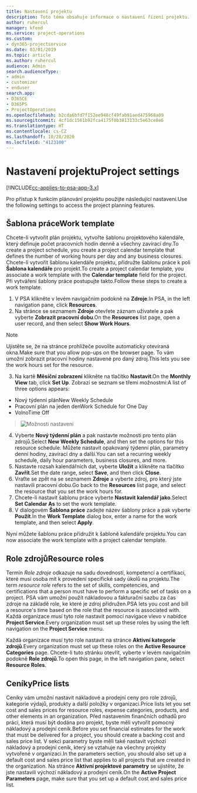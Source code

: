 ```yaml
---
title: Nastavení projektu
description: Toto téma obsahuje informace o nastavení řízení projektu.
author: ruhercul
manager: kfend
ms.service: project-operations
ms.custom:
- dyn365-projectservice
ms.date: 03/01/2019
ms.topic: article
ms.author: ruhercul
audience: Admin
search.audienceType:
- admin
- customizer
- enduser
search.app:
- D365CE
- D365PS
- ProjectOperations
ms.openlocfilehash: b2cda6bfd7f152ee948cf49fab91aed475968a09
ms.sourcegitcommit: 4cf1dc1561b92fca4175f0b3813133c5e63ce8e6
ms.translationtype: HT
ms.contentlocale: cs-CZ
ms.lasthandoff: 10/28/2020
ms.locfileid: "4123100"
---
```

# <a name="project-settings"></a><span data-ttu-id="e0d79-103">Nastavení projektu</span><span class="sxs-lookup"><span data-stu-id="e0d79-103">Project settings</span></span>

[!INCLUDE[cc-applies-to-psa-app-3.x](../includes/cc-applies-to-psa-app-3x.md)]

<span data-ttu-id="e0d79-104">Pro přístup k funkcím plánování projektu použijte následující nastavení.</span><span class="sxs-lookup"><span data-stu-id="e0d79-104">Use the following settings to access the project planning features.</span></span>

## <a name="work-template"></a><span data-ttu-id="e0d79-105">Šablona práce</span><span class="sxs-lookup"><span data-stu-id="e0d79-105">Work template</span></span>

<span data-ttu-id="e0d79-106">Chcete-li vytvořit plán projektu, vytvořte šablonu projektového kalendáře, který definuje počet pracovních hodin denně a všechny zavírací dny.</span><span class="sxs-lookup"><span data-stu-id="e0d79-106">To create a project schedule, you create a project calendar template that defines the number of working hours per day and any business closures.</span></span> <span data-ttu-id="e0d79-107">Chcete-li vytvořit šablonu kalendáře projektu, přidružte šablonu práce k poli **Šablona kalendáře** pro projekt.</span><span class="sxs-lookup"><span data-stu-id="e0d79-107">To create a project calendar template, you associate a work template with the **Calendar template** field for the project.</span></span> <span data-ttu-id="e0d79-108">Při vytváření šablony práce postupujte takto.</span><span class="sxs-lookup"><span data-stu-id="e0d79-108">Follow these steps to create a work template.</span></span>

1. <span data-ttu-id="e0d79-109">V PSA klikněte v levém navigačním podokně na **Zdroje**.</span><span class="sxs-lookup"><span data-stu-id="e0d79-109">In PSA, in the left navigation pane, click **Resources**.</span></span> 
2. <span data-ttu-id="e0d79-110">Na stránce se seznamem **Zdroje** otevřete záznam uživatele a pak vyberte **Zobrazit pracovní dobu**.</span><span class="sxs-lookup"><span data-stu-id="e0d79-110">On the **Resources** list page, open a user record, and then select **Show Work Hours**.</span></span>

  > [!NOTE]
  > <span data-ttu-id="e0d79-111">Ujistěte se, že na stránce prohlížeče povolíte automaticky otevíraná okna.</span><span class="sxs-lookup"><span data-stu-id="e0d79-111">Make sure that you allow pop-ups on the browser page.</span></span> <span data-ttu-id="e0d79-112">To vám umožní zobrazit pracovní hodiny nastavené pro daný zdroj.</span><span class="sxs-lookup"><span data-stu-id="e0d79-112">This lets you see the work hours set for the resource.</span></span>
  
3. <span data-ttu-id="e0d79-113">Na kartě **Měsíční zobrazení** klikněte na tlačítko **Nastavit**.</span><span class="sxs-lookup"><span data-stu-id="e0d79-113">On the **Monthly View** tab, click **Set Up**.</span></span> <span data-ttu-id="e0d79-114">Zobrazí se seznam se třemi možnostmi:</span><span class="sxs-lookup"><span data-stu-id="e0d79-114">A list of three options appears:</span></span> 

  - <span data-ttu-id="e0d79-115">Nový týdenní plán</span><span class="sxs-lookup"><span data-stu-id="e0d79-115">New Weekly Schedule</span></span>
  - <span data-ttu-id="e0d79-116">Pracovní plán na jeden den</span><span class="sxs-lookup"><span data-stu-id="e0d79-116">Work Schedule for One Day</span></span>
  - <span data-ttu-id="e0d79-117">Volno</span><span class="sxs-lookup"><span data-stu-id="e0d79-117">Time Off</span></span>

> ![Možnosti nastavení](media/project-13.png)

4. <span data-ttu-id="e0d79-119">Vyberte **Nový týdenní plán** a pak nastavte možnosti pro tento plán zdrojů.</span><span class="sxs-lookup"><span data-stu-id="e0d79-119">Select **New Weekly Schedule**, and then set the options for this resource schedule.</span></span> <span data-ttu-id="e0d79-120">Můžete nastavit opakovaný týdenní plán, parametry denní hodiny, zavírací dny a další.</span><span class="sxs-lookup"><span data-stu-id="e0d79-120">You can set a recurring weekly schedule, daily hour parameters, business closures, and more.</span></span>
5. <span data-ttu-id="e0d79-121">Nastavte rozsah kalendářních dat, vyberte **Uložit** a klikněte na tlačítko **Zavřít**.</span><span class="sxs-lookup"><span data-stu-id="e0d79-121">Set the date range, select **Save**, and then click **Close**.</span></span> 
6. <span data-ttu-id="e0d79-122">Vraťte se zpět na se seznamem **Zdroje** a vyberte zdroj, pro který jste nastavili pracovní dobu.</span><span class="sxs-lookup"><span data-stu-id="e0d79-122">Go back to the **Resources** list page, and select the resource that you set the work hours for.</span></span> 
7. <span data-ttu-id="e0d79-123">Chcete-li nastavit šablonu práce vyberte **Nastavit kalendář jako**.</span><span class="sxs-lookup"><span data-stu-id="e0d79-123">Select **Set Calendar As** to set the work template.</span></span> 
8. <span data-ttu-id="e0d79-124">V dialogovém **Šablona práce** zadejte název šablony práce a pak vyberte **Použít**.</span><span class="sxs-lookup"><span data-stu-id="e0d79-124">In the **Work Template** dialog box, enter a name for the work template, and then select **Apply**.</span></span> 

<span data-ttu-id="e0d79-125">Nyní můžete šablonu práce přidružit k šabloně kalendáře projektu.</span><span class="sxs-lookup"><span data-stu-id="e0d79-125">You can now associate the work template with a project calendar template.</span></span>

## <a name="resource-roles"></a><span data-ttu-id="e0d79-126">Role zdrojů</span><span class="sxs-lookup"><span data-stu-id="e0d79-126">Resource roles</span></span>

<span data-ttu-id="e0d79-127">Termín *Role zdroje* odkazuje na sadu dovedností, kompetencí a certifikací, které musí osoba mít k provedení specifické sady úkolů na projektu.</span><span class="sxs-lookup"><span data-stu-id="e0d79-127">The term *resource role* refers to the set of skills, competencies, and certifications that a person must have to perform a specific set of tasks on a project.</span></span> <span data-ttu-id="e0d79-128">PSA vám umožní použít nákladovou a fakturační sazbu za čas zdroje na základě role, ke které je zdroj přidružen.</span><span class="sxs-lookup"><span data-stu-id="e0d79-128">PSA lets you cost and bill a resource's time based on the role that the resource is associated with.</span></span> <span data-ttu-id="e0d79-129">Každá organizace musí tyto role nastavit pomocí navigace vlevo v nabídce **Project Service**.</span><span class="sxs-lookup"><span data-stu-id="e0d79-129">Every organization must set up these roles by using the left navigation on the **Project Service** menu.</span></span>

<span data-ttu-id="e0d79-130">Každá organizace musí tyto role nastavit na stránce **Aktivní kategorie zdrojů**.</span><span class="sxs-lookup"><span data-stu-id="e0d79-130">Every organization must set up these roles on the **Active Resource Categories** page.</span></span> <span data-ttu-id="e0d79-131">Chcete-li tuto stránku otevřít, vyberte v levém navigačním podokně **Role zdrojů**.</span><span class="sxs-lookup"><span data-stu-id="e0d79-131">To open this page, in the left navigation pane, select **Resource Roles**.</span></span>

## <a name="price-lists"></a><span data-ttu-id="e0d79-132">Ceníky</span><span class="sxs-lookup"><span data-stu-id="e0d79-132">Price lists</span></span>

<span data-ttu-id="e0d79-133">Ceníky vám umožní nastavit nákladové a prodejní ceny pro role zdrojů, kategorie výdajů, produkty a další položky v organizaci.</span><span class="sxs-lookup"><span data-stu-id="e0d79-133">Price lists let you set cost and sales prices for resource roles, expense categories, products, and other elements in an organization.</span></span> <span data-ttu-id="e0d79-134">Před nastavením finančních odhadů pro práci, která musí být dodána pro projekt, byste měli vytvořit pomocný nákladový a prodejní ceník.</span><span class="sxs-lookup"><span data-stu-id="e0d79-134">Before you set financial estimates for the work that must be delivered for a project, you should create a backing cost and sales price list.</span></span> <span data-ttu-id="e0d79-135">V sekci parametry byste měli také nastavit výchozí nákladový a prodejní ceník, který se vztahuje na všechny projekty vytvořené v organizaci.</span><span class="sxs-lookup"><span data-stu-id="e0d79-135">In the parameters section, you should also set up a default cost and sales price list that applies to all projects that are created in the organization.</span></span> <span data-ttu-id="e0d79-136">Na stránce **Aktivní projektové parametry** se ujistěte, že jste nastavili výchozí nákladový a prodejní ceník.</span><span class="sxs-lookup"><span data-stu-id="e0d79-136">On the **Active Project Parameters** page, make sure that you set up a default cost and sales price list.</span></span>
